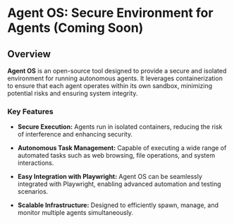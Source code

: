 # Agent OS: Secure Environment for Agents (Coming Soon)

## Overview

**Agent OS** is an open-source tool designed to provide a secure and isolated environment for running autonomous agents. It leverages containerization to ensure that each agent operates within its own sandbox, minimizing potential risks and ensuring system integrity.

### Key Features

- **Secure Execution:**
  Agents run in isolated containers, reducing the risk of interference and enhancing security.

- **Autonomous Task Management:**
  Capable of executing a wide range of automated tasks such as web browsing, file operations, and system interactions.

- **Easy Integration with Playwright:**
  Agent OS can be seamlessly integrated with Playwright, enabling advanced automation and testing scenarios.

- **Scalable Infrastructure:**
  Designed to efficiently spawn, manage, and monitor multiple agents simultaneously.
